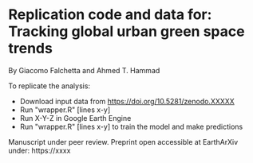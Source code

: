 # Replication code and data for: Tracking global urban green space trends
By Giacomo Falchetta and Ahmed T. Hammad

To replicate the analysis:
- Download input data from https://doi.org/10.5281/zenodo.XXXXX
- Run "wrapper.R" [lines x-y]
- Run X-Y-Z in Google Earth Engine
- Run "wrapper.R" [lines x-y] to train the model and make predictions

Manuscript under peer review. Preprint open accessible at EarthArXiv under: https://xxxx
